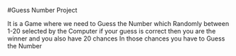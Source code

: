 #Guess Number Project

It is a Game where we need to Guess the Number which Randomly between 1-20 selected by the Computer if your guess is correct then you are the winner and you also have 20 chances In those chances you have to Guess the Number 
